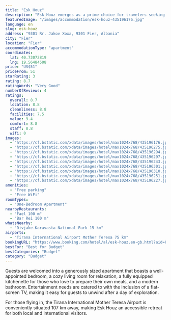 ```yaml
---
title: "Esk Houz"
description: "Esk Houz emerges as a prime choice for travelers seeking comfort and convenience, located 38 km away from the historic Independence Square and the iconic Kuzum Baba."
featuredImage: "/images/accommodation/esk-houz-435196176.jpg"
language: en
slug: esk-houz
address: "9301 Rr. Jakov Xoxa, 9301 Fier, Albania"
city: "Fier"
location: "Fier"
accommodationType: "apartment"
coordinates:
  lat: 40.73072819
  lng: 19.56484508
price: "US$51"
priceFrom: 51
starRating: 3
rating: 8.7
ratingWords: "Very Good"
numberOfReviews: 4
ratings:
  overall: 8.7
  location: 8.8
  cleanliness: 8.8
  facilities: 7.5
  value: 9.4
  comfort: 8.8
  staff: 8.8
  wifi: 0
images:
  - "https://cf.bstatic.com/xdata/images/hotel/max1024x768/435196176.jpg?k=839c4e5ef21c6ff53f8942d34470c157f214d4790de2ff9a18f83d4285fc417d&o=&hp=1"
  - "https://cf.bstatic.com/xdata/images/hotel/max1024x768/435196275.jpg?k=d253ac3019152c6c9960f3cdf51cf14f8b167157455f3b6f5e24bb7f302f36d7&o=&hp=1"
  - "https://cf.bstatic.com/xdata/images/hotel/max1024x768/435196294.jpg?k=5d1b776e0845b1b24197139b1a6cb37a46f192facc9eb50577b124be1d369b43&o=&hp=1"
  - "https://cf.bstatic.com/xdata/images/hotel/max1024x768/435196297.jpg?k=b51d1f726aaadac433ce26d980dcf803a39ac5ccc954777dd42cbb2a5431fa5c&o=&hp=1"
  - "https://cf.bstatic.com/xdata/images/hotel/max1024x768/435196243.jpg?k=b4c314ad2c3a4ba8c537602aa0134c79af880d5e471674ac76ba7da7338678f5&o=&hp=1"
  - "https://cf.bstatic.com/xdata/images/hotel/max1024x768/435196301.jpg?k=64f3f441648b095293715a1dc9737a71c7ad2df5f7f8d0212a8109bee937ad41&o=&hp=1"
  - "https://cf.bstatic.com/xdata/images/hotel/max1024x768/435196310.jpg?k=f3d74d892fdfd7aae2c5464e26539031376cd7ef729c7d21c3380501e67ea378&o=&hp=1"
  - "https://cf.bstatic.com/xdata/images/hotel/max1024x768/435196251.jpg?k=cc27756d634763696b4e46c500ba32ea4d4b0b0c53bd1a9b63f1614fbe937084&o=&hp=1"
  - "https://cf.bstatic.com/xdata/images/hotel/max1024x768/435196227.jpg?k=74a335648008e84923cef0ecf36e44b7efcd4038b0e8007a0c81c2c8590e3cfa&o=&hp=1"
amenities:
  - "Free parking"
  - "Free WiFi"
roomTypes:
  - "One-Bedroom Apartment"
nearbyRestaurants:
  - "Fael 100 m"
  - "Bar Rei 100 m"
whatsNearby:
  - "Divjake-Karavasta National Park 15 km"
airports:
  - "Tirana International Airport Mother Teresa 75 km"
bookingURL: "https://www.booking.com/hotel/al/esk-houz.en-gb.html?aid=8035640"
bestFor: "Best for Budget"
bestCategories: "Budget"
category: "Budget"
---
```


Guests are welcomed into a generously sized apartment that boasts a well-appointed bedroom, a cozy living room for relaxation, a fully equipped kitchenette for those who love to prepare their own meals, and a modern bathroom. Entertainment needs are catered to with the inclusion of a flat-screen TV, making it easy for guests to unwind after a day of exploration.

For those flying in, the Tirana International Mother Teresa Airport is conveniently situated 107 km away, making Esk Houz an accessible retreat for both local and international visitors.